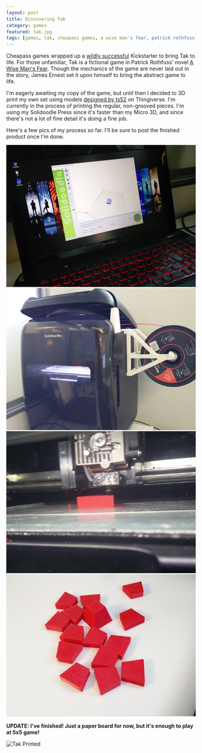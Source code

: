 ```yaml
---
layout: post
title: Discovering Tak
category: games
featured: tak.jpg
tags: [games, tak, cheapass games, a wise man's fear, patrick rothfuss]
---
```


Cheapass games wrapped up a [wildly successful](https://www.kickstarter.com/projects/cheapassgames/tak-a-beautiful-game) Kickstarter to bring Tak to life. For those unfamiliar, Tak is a fictional game in Patrick Rothfuss' novel [A Wise Man's Fear](http://www.patrickrothfuss.com/content/books.asp). Though the mechanics of the game are never laid out in the story, James Ernest set it upon himself to bring the abstract game to life.

I'm eagerly awaiting my copy of the game, but until then I decided to 3D print my own set using models [designed by ts52](http://www.thingiverse.com/thing:1042991) on Thingiverse. I'm currently in the process of printing the regular, non-grooved pieces. I'm using my Solidoodle Press since it's faster than my Micro 3D, and since there's not a lot of fine detail it's doing a fine job.

Here's a few pics of my process so far. I'll be sure to post the finished product once I'm done.

![Tak Model](/images/tak/takmodel.jpg)
![Tak Printer](/images/tak/takprinter.jpg)
![Tak Printing](/images/tak/takprinting.jpg)
![Tak Pieces](/images/tak/takpieces.jpg)

**UPDATE: I've finished! Just a paper board for now, but it's enough to play at 5x5 game!**

![Tak Printed](/images/tak/tak-printed.jpg)
